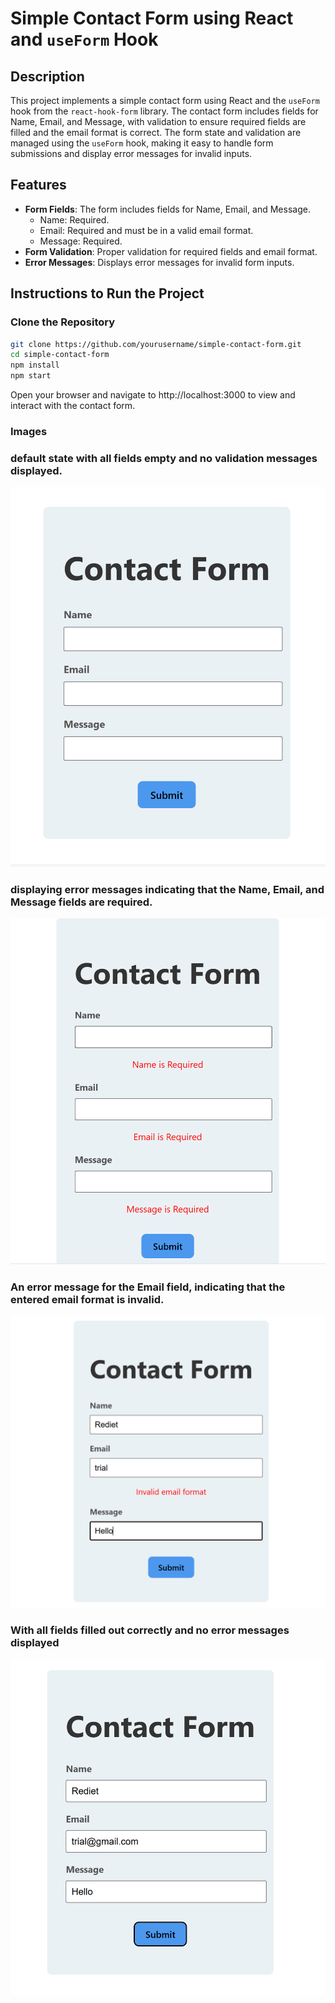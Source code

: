 # Simple Contact Form using React and `useForm` Hook

## Description
This project implements a simple contact form using React and the `useForm` hook from the `react-hook-form` library. The contact form includes fields for Name, Email, and Message, with validation to ensure required fields are filled and the email format is correct. The form state and validation are managed using the `useForm` hook, making it easy to handle form submissions and display error messages for invalid inputs.

## Features
- **Form Fields**: The form includes fields for Name, Email, and Message.
  - Name: Required.
  - Email: Required and must be in a valid email format.
  - Message: Required.
- **Form Validation**: Proper validation for required fields and email format.
- **Error Messages**: Displays error messages for invalid form inputs.

## Instructions to Run the Project

### Clone the Repository
```bash
git clone https://github.com/yourusername/simple-contact-form.git
cd simple-contact-form
npm install
npm start
```

Open your browser and navigate to http://localhost:3000 to view and interact with the contact form.

### Images

### default state with all fields empty and no validation messages displayed.
![Screenshot](public/ui.png)

### displaying error messages indicating that the Name, Email, and Message fields are required.
![Screenshot](public/required.png)

### An error message for the Email field, indicating that the entered email format is invalid.
![Screenshot](public/invalid.png)

### With all fields filled out correctly and no error messages displayed
![Screenshot](public/valid.png)

